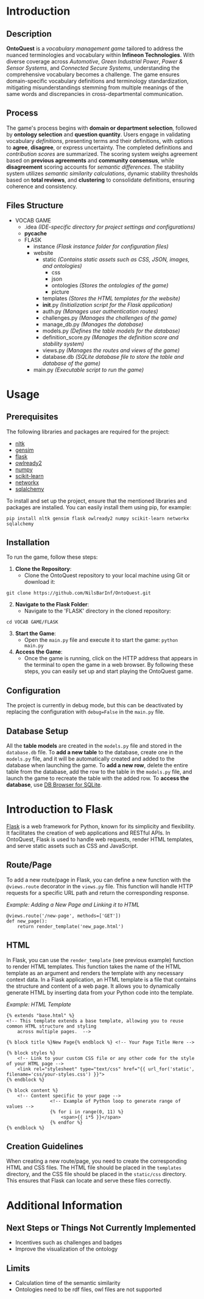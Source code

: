 # Introduction

## Description

**OntoQuest** is a *vocabulary management game* tailored to address the nuanced terminologies and vocabulary within **Infineon Technologies**. With diverse coverage across *Automotive*, *Green Industrial Power*, *Power & Sensor Systems*, and *Connected Secure Systems*, understanding the comprehensive vocabulary becomes a challenge. The game ensures domain-specific vocabulary definitions and terminology standardization, mitigating misunderstandings stemming from multiple meanings of the same words and discrepancies in cross-departmental communication.

## Process
The game's process begins with **domain or department selection**, followed by **ontology selection** and **question quantity**. Users engage in validating vocabulary *definitions*, presenting terms and their definitions, with options to **agree**, **disagree**, or express uncertainty. The completed definitions and *contribution scores* are summarized. The scoring system weighs agreement based on **previous agreements** and **community consensus**, while **disagreement** scoring accounts for *semantic differences*. The stability system utilizes *semantic similarity calculations*, dynamic stability thresholds based on **total reviews**, and **clustering** to consolidate definitions, ensuring coherence and consistency.

## Files Structure

- VOCAB GAME
    - .idea  *(IDE-specific directory for project settings and configurations)*
    - __pycache__
    - FLASK
        - instance  *(Flask instance folder for configuration files)*
        - website
            - static  *(Contains static assets such as CSS, JSON, images, and ontologies)*
                - css
                - json
                - ontologies  *(Stores the ontologies of the game)*
                - picture
            - templates  *(Stores the HTML templates for the website)*
            - __init__.py  *(Initialization script for the Flask application)*
            - auth.py  *(Manages user authentication routes)*
            - challenges.py  *(Manages the challenges of the game)*
            - manage_db.py  *(Manages the database)*
            - models.py  *(Defines the table models for the database)*
            - definition_score.py  *(Manages the definition score and stability system)*
            - views.py  *(Manages the routes and views of the game)*
            - database.db  *(SQLite database file to store the table and database of the game)*
        - main.py  *(Executable script to run the game)*




# Usage

## Prerequisites

The following libraries and packages are required for the project: 
- [nltk](https://pypi.org/project/nltk/) 
- [gensim](https://pypi.org/project/gensim/) 
- [flask](https://pypi.org/project/Flask/) 
- [owlready2](https://pypi.org/project/Owlready2/) 
- [numpy](https://pypi.org/project/numpy/) 
- [scikit-learn](https://pypi.org/project/scikit-learn/) 
- [networkx](https://pypi.org/project/networkx/) 
- [sqlalchemy](https://pypi.org/project/SQLAlchemy/) 

To install and set up the project, ensure that the mentioned libraries and packages are installed. You can easily install them using pip, for example:
```
pip install nltk gensim flask owlready2 numpy scikit-learn networkx sqlalchemy
```

## Installation

To run the game, follow these steps: 
1.  **Clone the Repository**: 
	- Clone the OntoQuest repository to your local machine using Git or download it: 
```
git clone https://github.com/NilsBarInf/OntoQuest.git 
```
2. **Navigate to the Flask Folder**: 
	- Navigate to the 'FLASK' directory in the cloned repository: 
```
cd VOCAB GAME/FLASK
``` 
3.  **Start the Game**: 
	- Open the `main.py` file and execute it to start the game: ``` python main.py ``` 
4.  **Access the Game**: 
	- Once the game is running, click on the HTTP address that appears in the terminal to open the game in a web browser. By following these steps, you can easily set up and start playing the OntoQuest game.
	
## Configuration

The project is currently in debug mode, but this can be deactivated by replacing the configuration with `debug=False` in the `main.py` file.

## Database Setup

All the **table models** are created in the `models.py` file and stored in the `database.db` file. To **add a new table** to the database, create one in the `models.py` file, and it will be automatically created and added to the database when launching the game. To **add a new row**, delete the entire table from the database, add the row to the table in the `models.py` file, and launch the game to recreate the table with the added row. To **access the database**, use [DB Browser for SQLite](https://sqlitebrowser.org/).

# Introduction to Flask
[Flask](https://pymbook.readthedocs.io/en/latest/flask.html) is a web framework for Python, known for its simplicity and flexibility. It facilitates the creation of web applications and RESTful APIs. In OntoQuest, Flask is used to handle web requests, render HTML templates, and serve static assets such as CSS and JavaScript.

## Route/Page
To add a new route/page in Flask, you can define a new function with the `@views.route` decorator in the `views.py` file. This function will handle HTTP requests for a specific URL path and return the corresponding response.

*Example: Adding a New Page and Linking it to HTML*
```
@views.route('/new-page', methods=['GET'])
def new_page():
    return render_template('new_page.html')
```

## HTML 
In Flask, you can use the `render_template` (see previous example) function to render HTML templates. This function takes the name of the HTML template as an argument and renders the template with any necessary context data. In a Flask application, an HTML template is a file that contains the structure and content of a web page. It allows you to dynamically generate HTML by inserting data from your Python code into the template.

*Example: HTML Template*
```
{% extends "base.html" %}
<!-- This template extends a base template, allowing you to reuse common HTML structure and styling
	across multiple pages.  -->

{% block title %}New Page{% endblock %} <!-- Your Page Title Here -->

{% block styles %}
    <!-- Link to your custom CSS file or any other code for the style of your HTML page -->
    <link rel="stylesheet" type="text/css" href="{{ url_for('static', filename='css/your-styles.css') }}">
{% endblock %}

{% block content %}
    <!-- Content specific to your page -->
                <!-- Example of Python loop to generate range of values -->
                {% for i in range(0, 11) %}
                    <span>{{ i*5 }}</span>
                {% endfor %}
{% endblock %}
```

## Creation Guidelines
When creating a new route/page, you need to create the corresponding HTML and CSS files. The HTML file should be placed in the `templates` directory, and the CSS file should be placed in the `static/css` directory. This ensures that Flask can locate and serve these files correctly.


# Additional Information

## Next Steps or Things Not Currently Implemented

-   Incentives such as challenges and badges
-   Improve the visualization of the ontology

## Limits
- Calculation time of the semantic similarity
- Ontologies need to be rdf files, owl files are not supported
